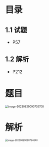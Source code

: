 # 目录



## 1.1 试题

* P57



## 1.2 解析

* P212



# 题目

<img src="https://cvp.oss-cn-shanghai.aliyuncs.com/picgo/202308290907778.png" alt="image-20230829090702708" style="zoom:60%;" />



# 解析

<img src="https://cvp.oss-cn-shanghai.aliyuncs.com/picgo/202308290907740.png" alt="image-20230829090724640" style="zoom: 50%;" />


